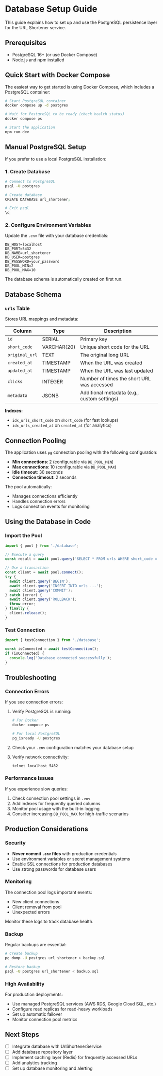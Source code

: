 # Database Setup Guide

This guide explains how to set up and use the PostgreSQL persistence layer for the URL Shortener service.

## Prerequisites

- PostgreSQL 16+ (or use Docker Compose)
- Node.js and npm installed

## Quick Start with Docker Compose

The easiest way to get started is using Docker Compose, which includes a PostgreSQL container:

```bash
# Start PostgreSQL container
docker compose up -d postgres

# Wait for PostgreSQL to be ready (check health status)
docker compose ps

# Start the application
npm run dev
```

## Manual PostgreSQL Setup

If you prefer to use a local PostgreSQL installation:

### 1. Create Database

```bash
# Connect to PostgreSQL
psql -U postgres

# Create database
CREATE DATABASE url_shortener;

# Exit psql
\q
```

### 2. Configure Environment Variables

Update the `.env` file with your database credentials:

```env
DB_HOST=localhost
DB_PORT=5432
DB_NAME=url_shortener
DB_USER=postgres
DB_PASSWORD=your_password
DB_POOL_MIN=2
DB_POOL_MAX=10
```

The database schema is automatically created on first run.

## Database Schema

### `urls` Table

Stores URL mappings and metadata:

| Column | Type | Description |
|--------|------|-------------|
| `id` | SERIAL | Primary key |
| `short_code` | VARCHAR(20) | Unique short code for the URL |
| `original_url` | TEXT | The original long URL |
| `created_at` | TIMESTAMP | When the URL was created |
| `updated_at` | TIMESTAMP | When the URL was last updated |
| `clicks` | INTEGER | Number of times the short URL was accessed |
| `metadata` | JSONB | Additional metadata (e.g., custom settings) |

**Indexes:**
- `idx_urls_short_code` on `short_code` (for fast lookups)
- `idx_urls_created_at` on `created_at` (for analytics)

## Connection Pooling

The application uses `pg` connection pooling with the following configuration:

- **Min connections**: 2 (configurable via `DB_POOL_MIN`)
- **Max connections**: 10 (configurable via `DB_POOL_MAX`)
- **Idle timeout**: 30 seconds
- **Connection timeout**: 2 seconds

The pool automatically:
- Manages connections efficiently
- Handles connection errors
- Logs connection events for monitoring

## Using the Database in Code

### Import the Pool

```typescript
import { pool } from './database';

// Execute a query
const result = await pool.query('SELECT * FROM urls WHERE short_code = $1', [code]);

// Use a transaction
const client = await pool.connect();
try {
  await client.query('BEGIN');
  await client.query('INSERT INTO urls ...');
  await client.query('COMMIT');
} catch (error) {
  await client.query('ROLLBACK');
  throw error;
} finally {
  client.release();
}
```

### Test Connection

```typescript
import { testConnection } from './database';

const isConnected = await testConnection();
if (isConnected) {
  console.log('Database connected successfully');
}
```

## Troubleshooting

### Connection Errors

If you see connection errors:

1. Verify PostgreSQL is running:
   ```bash
   # For Docker
   docker compose ps

   # For local PostgreSQL
   pg_isready -U postgres
   ```

2. Check your `.env` configuration matches your database setup

3. Verify network connectivity:
   ```bash
   telnet localhost 5432
   ```

### Performance Issues

If you experience slow queries:

1. Check connection pool settings in `.env`
2. Add indexes for frequently queried columns
3. Monitor pool usage with the built-in logging
4. Consider increasing `DB_POOL_MAX` for high-traffic scenarios

## Production Considerations

### Security

- **Never commit `.env` files** with production credentials
- Use environment variables or secret management systems
- Enable SSL connections for production databases
- Use strong passwords for database users

### Monitoring

The connection pool logs important events:
- New client connections
- Client removal from pool
- Unexpected errors

Monitor these logs to track database health.

### Backup

Regular backups are essential:

```bash
# Create backup
pg_dump -U postgres url_shortener > backup.sql

# Restore backup
psql -U postgres url_shortener < backup.sql
```

### High Availability

For production deployments:
- Use managed PostgreSQL services (AWS RDS, Google Cloud SQL, etc.)
- Configure read replicas for read-heavy workloads
- Set up automatic failover
- Monitor connection pool metrics

## Next Steps

- [ ] Integrate database with UrlShortenerService
- [ ] Add database repository layer
- [ ] Implement caching layer (Redis) for frequently accessed URLs
- [ ] Add analytics tracking
- [ ] Set up database monitoring and alerting
